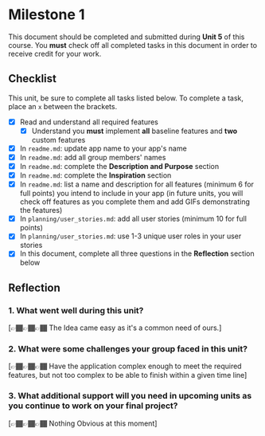 # Milestone 1

This document should be completed and submitted during **Unit 5** of this course. You **must** check off all completed tasks in this document in order to receive credit for your work.

## Checklist

This unit, be sure to complete all tasks listed below. To complete a task, place an `x` between the brackets.

- [x] Read and understand all required features
  - [x] Understand you **must** implement **all** baseline features and **two** custom features
- [x] In `readme.md`: update app name to your app's name
- [x] In `readme.md`: add all group members' names
- [x] In `readme.md`: complete the **Description and Purpose** section
- [x] In `readme.md`: complete the **Inspiration** section
- [x] In `readme.md`: list a name and description for all features (minimum 6 for full points) you intend to include in your app (in future units, you will check off features as you complete them and add GIFs demonstrating the features)
- [x] In `planning/user_stories.md`: add all user stories (minimum 10 for full points)
- [x] In `planning/user_stories.md`: use 1-3 unique user roles in your user stories
- [x] In this document, complete all three questions in the **Reflection** section below

## Reflection

### 1. What went well during this unit?

[👉🏾👉🏾👉🏾 The Idea came easy as it's a common need of ours.]

### 2. What were some challenges your group faced in this unit?

[👉🏾👉🏾👉🏾 Have the application complex enough to meet the required features, but not too complex to be able to finish within a given time line]

### 3. What additional support will you need in upcoming units as you continue to work on your final project?

[👉🏾👉🏾👉🏾 Nothing Obvious at this moment]

